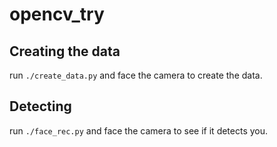 # opencv_try

## Creating the data

run `./create_data.py` and face the camera to create the data.

## Detecting

run `./face_rec.py` and face the camera to see if it detects you.
